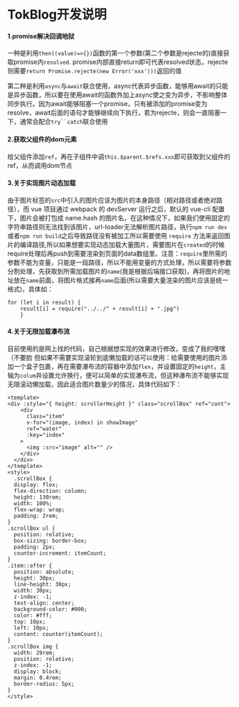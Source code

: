# TokBlog开发说明

#### 1.promise解决回调地狱
一种是利用`then((value)=>{})`函数的第一个参数(第二个参数是rejecte的)直接获取promise内`resolved`.
promise内部直接return即可代表resolved状态，rejecte则需要`return Promise.rejecte(new Error('xxx')))`返回的值

第二种是利用`async`与`await`联合使用，async代表异步函数，能够用await的只能是异步函数，所以要在使用await的函数外加上async使之变为异步，不影响整体同步执行。因为await能够阻塞一个promise，只有被添加的promise变为resolve，await后面的语句才能够继续向下执行，若为rejecte，则会一直阻塞一下，通常会配合`try``catch`联合使用

#### 2.获取父组件的dom元素
给父组件添加`ref`，再在子组件中调`this.$parent.$refs.xxx`即可获取到父组件的ref，从而调用dom节点

#### 3.关于实现图片动态加载
由于图片标签的`src`中引入的图片应该为图片的本身路径（相对路径或者绝对路径），而 vue 项目通过 webpack 的 devServer 运行之后，默认的 vue-cli 配置下，图片会被打包成 name.hash 的图片名，在这种情况下，如果我们使用固定的 字符串路径则无法找到该图片，url-loader无法解析图片路径，执行`npm run dev`或者`npm run build`之后导致路径没有被加工所以需要使用 `require` 方法来返回图片的编译路径,所以如果想要实现动态加载大量图片，需要图片在`created`的时候require处理后再push到需要渲染到页面的data数组里。注意：`require`里所需的参数不能为变量，只能是一段路径，所以不能用变量的方式处理，所以需要将参数分割处理，先获取到所需加载图片的`name`(我是根据后端接口获取)，再将图片的地址放在`name`前面，将图片格式接再`name`后面(所以需要大量渲染的图片应该是统一格式)，具体如：
```
for (let i in result) {
    result[i] = require("../../" + result[i] + ".jpg")
    }
```

#### 4.关于无限加载瀑布流
目前使用的是网上找的代码，自己根据想实现的效果进行修改，变成了我的嘿嘿（不要脸
但如果不需要实现滚轮到底懒加载的话可以使用：给需要使用的图片添加一个盒子包裹，再在需要瀑布流的容器中添加`flex`，并设置固定的`height`，主轴为`colum`并设置允许换行，便可以简单的实现瀑布流，但这种瀑布流不能够实现无限滚动懒加载，因此适合图片数量少的情况，具体代码如下：
```
<template>
<div :style="{ height: scrollerHeight }" class="scrollBox" ref="cont">
    <div
      class="item"
      v-for="(image, index) in showImage"
      ref="water"
      :key="index"
    >
      <img :src="image" alt="" />
    </div>
  </div>
</template>
<style> 
  .scrollBox {
  display: flex;
  flex-direction: column;
  height: 130rem;
  width: 100%;
  flex-wrap: wrap;
  padding: 2rem;
}
.scrollBox ul {
  position: relative;
  box-sizing: border-box;
  padding: 2px;
  counter-increment: itemCount;
}
.item::after {
  position: absolute;
  height: 30px;
  line-height: 30px;
  width: 30px;
  z-index: -1;
  text-align: center;
  background-color: #000;
  color: #fff;
  top: 10px;
  left: 10px;
  content: counter(itemCount);
}
.scrollBox img {
  width: 29rem;
  position: relative;
  z-index: -1;
  display: block;
  margin: 0.4rem;
  border-radius: 5px;
}
</style> 
```